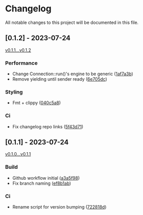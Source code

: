 # Changelog

All notable changes to this project will be documented in this file.

## [0.1.2] - 2023-07-24

[v0.1.1...v0.1.2](https://github.hpe.com/hpe/loaded/compare/v0.1.1...v0.1.2)

### Performance

- Change Connection::run()'s engine to be generic ([1af7a3b](https://github.hpe.com/hpe/loaded/commit/1af7a3b2d93a4ff1a8d08c738f079255f8a20659))
- Remove yielding until sender ready ([6e705dc](https://github.hpe.com/hpe/loaded/commit/6e705dcd34617212e998ba20d20ea35d6321232f))

### Styling

- Fmt + clippy ([040c5a8](https://github.hpe.com/hpe/loaded/commit/040c5a83056df32b69cfc71f6ed64835bf6df48a))

### Ci

- Fix changelog repo links ([5f43d71](https://github.hpe.com/hpe/loaded/commit/5f43d7194653e6c3847c2dd5fd4bb27444d4dc44))

## [0.1.1] - 2023-07-24

[v0.1.0...v0.1.1](https://github.hpe.com/hpe/loaded/compare/v0.1.0...v0.1.1)

### Build

- Github workflow initial ([a3a5f98](https://github.hpe.com/hpe/loaded/commit/a3a5f988050a5cc63409e3546cd01ab5dcd84437))
- Fix branch naming ([ef8b1ab](https://github.hpe.com/hpe/loaded/commit/ef8b1ab7bb1943ad204e4547f06ca06acf91c0ee))

### Ci

- Rename script for version bumping ([722818d](https://github.hpe.com/hpe/loaded/commit/722818d7668602e8d2fdba178577fff415e9b334))

